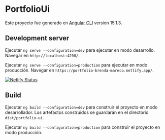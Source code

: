 # PortfolioUi

Este proyecto fue generado en [Angular CLI](https://github.com/angular/angular-cli) version 15.1.3.

## Development server

Ejecutar `ng serve --configuration=dev` para ejecutar en modo desarrollo. Navegar en `http://localhost:4200/`.

Ejecutar `ng serve --configuration=production` para ejecutar en modo producción. Navegar en `https://portfolio-brenda-mareco.netlify.app/`.

[![Netlify Status](https://api.netlify.com/api/v1/badges/2b58dc02-b3e2-4f3c-8d95-4d8f8df21e52/deploy-status)](https://app.netlify.com/sites/portfolio-brenda-mareco/deploys)


## Build

Ejecutar `ng build --configuration=dev` para construir el proyecto en modo desarrollador. Los artefactos construidos se guardarán en el directorio `dist/portfolio-ui`.

Ejecutar `ng build --configuration=production` para construir el proyecto en modo producción.


